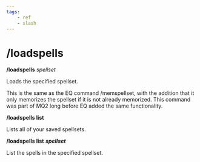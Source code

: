 ```yaml
---
tags:
    - ref
    - slash
---
```

# /loadspells

**/loadspells** _spellset_

Loads the specified spellset.

This is the same as the EQ command /memspellset, with the addition that it only memorizes the spellset if it is not already memorized. This command was part of MQ2 long before EQ added the same functionality.

**/loadspells list**

Lists all of your saved spellsets.

**/loadspells list** _**spellset**_

List the spells in the specified spellset.

